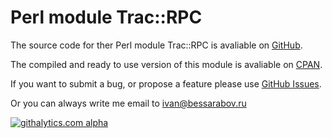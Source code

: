 # Perl module Trac::RPC

The source code for ther Perl module Trac::RPC is avaliable on
[GitHub][gh].

The compiled and ready to use version of this module is avaliable on
[CPAN][cpan].

If you want to submit a bug, or propose a feature please use [GitHub
Issues][ghi].

Or you can always write me email to ivan@bessarabov.ru

 [gh]: https://github.com/bessarabov/Trac-RPC
 [cpan]: https://metacpan.org/module/Trac::RPC
 [ghi]: https://github.com/bessarabov/Trac-RPC/issues

[![githalytics.com alpha](https://cruel-carlota.pagodabox.com/f6ba847594ce87ecb2e2a321e5e683f2 "githalytics.com")](http://githalytics.com/bessarabov/Trac-RPC)
